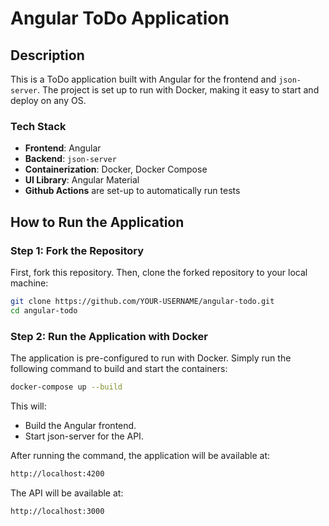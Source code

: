 # Angular ToDo Application

## Description

This is a ToDo application built with Angular for the frontend and `json-server`. The project is set up to run with Docker, making it easy to start and deploy on any OS.

### Tech Stack

- **Frontend**: Angular
- **Backend**: `json-server`
- **Containerization**: Docker, Docker Compose
- **UI Library**: Angular Material
- **Github Actions** are set-up to automatically run tests

## How to Run the Application

### Step 1: Fork the Repository

First, fork this repository. Then, clone the forked repository to your local machine:

```bash
git clone https://github.com/YOUR-USERNAME/angular-todo.git
cd angular-todo
```

### Step 2: Run the Application with Docker

The application is pre-configured to run with Docker. Simply run the following command to build and start the containers:

```bash
docker-compose up --build
```

This will:

- Build the Angular frontend.
- Start json-server for the API.

After running the command, the application will be available at:

```bash
http://localhost:4200
```

The API will be available at:

```bash
http://localhost:3000
```
